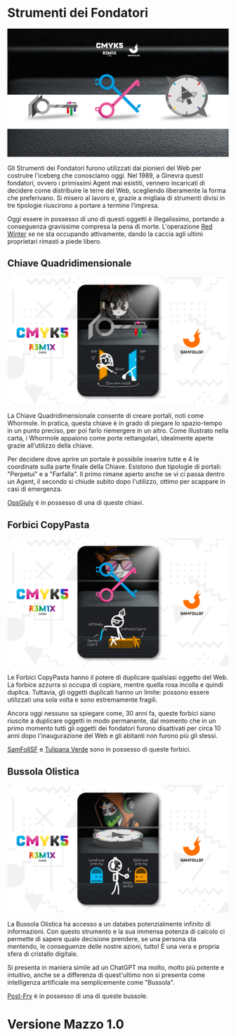 # Strumenti dei Fondatori

![strumenti dei fondatori](../eg/5/pptxfounder%20(2).jpg)

Gli Strumenti dei Fondatori furono utilizzati dai pionieri del Web per costruire l'iceberg che conosciamo oggi. Nel 1989, a Ginevra questi fondatori, ovvero i primissimi Agent mai esistiti, vennero incaricati di decidere come distribuire le terre del Web, scegliendo liberamente la forma che preferivano. Si misero al lavoro e, grazie a migliaia di strumenti divisi in tre tipologie riuscirono a portare a termine l’impresa.

Oggi essere in possesso di uno di questi oggetti è illegalissimo, portando a conseguenza gravissime compresa la pena di morte. L'operazione [Red Winter](../Magenta/alesdreams.md) se ne sta occupando attivamente, dando la caccia agli ultimi proprietari rimasti a piede libero.

## Chiave Quadridimensionale

![chiave](../eg/5/4dkey.jpg)

La Chiave Quadridimensionale consente di creare portali, noti come Whormole. In pratica, questa chiave è in grado di piegare lo spazio-tempo in un punto preciso, per poi farlo riemergere in un altro. Come illustrato nella carta, i Whormole appaiono come porte rettangolari, idealmente aperte grazie all’utilizzo della chiave.

Per decidere dove aprire un portale è possibile inserire tutte e 4 le coordinate sulla parte finale della Chiave. Esistono due tipologie di portali: "Perpetui" e a "Farfalla". Il primo rimane aperto anche se vi ci passa dentro un Agent, il secondo si chiude subito dopo l'utilizzo, ottimo per scappare in casi di emergenza.

[OpsGiuly](../Nero/opsgiuly.md) è in possesso di una di queste chiavi.

## Forbici CopyPasta

![forbice](../eg/5/copypasta.jpg)

Le Forbici CopyPasta hanno il potere di duplicare qualsiasi oggetto del Web. La forbice azzurra si occupa di copiare, mentre quella rosa incolla e quindi duplica. Tuttavia, gli oggetti duplicati hanno un limite: possono essere utilizzati una sola volta e sono estremamente fragili.

Ancora oggi nessuno sa spiegare come, 30 anni fa, queste forbici siano riuscite a duplicare oggetti in modo permanente, dal momento che in un primo momento tutti gli oggetti dei fondatori furono disattivati per circa 10 anni dopo l'inaugurazione del Web e gli abitanti non furono più gli stessi.

[SamFollSF](../Remix/samfollsf.md) e [Tulipana Verde](../Giallo/del.md) sono in possesso di queste forbici.

## Bussola Olistica

![bussola](../eg/5/compass.jpg)

La Bussola Olistica ha accesso a un databes potenzialmente infinito di informazioni. Con questo strumento e la sua immensa potenza di calcolo ci permette di sapere quale decisione prendere, se una persona sta mentendo, le conseguenze delle nostre azioni, tutto! È una vera e propria sfera di cristallo digitale.

Si presenta in maniera simile ad un ChatGPT ma molto, molto più potente e intuitivo, anche se a differenza di quest'ultimo non si presenta come intelligenza artificiale ma semplicemente come "Bussola".

[Post-Fry](../Giallo/postfry.md) è in possesso di una di queste bussole.

# Versione Mazzo 1.0